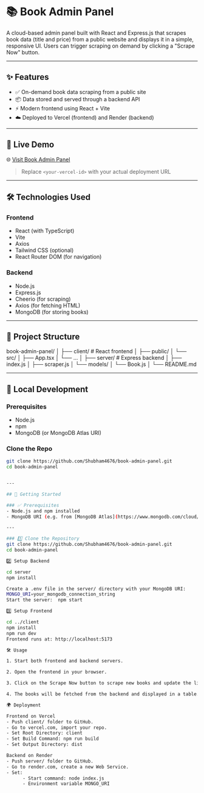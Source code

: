 # 📚 Book Admin Panel

A cloud-based admin panel built with React and Express.js that scrapes book data (title and price) from a public website and displays it in a simple, responsive UI. Users can trigger scraping on demand by clicking a "Scrape Now" button.

---

## ✨ Features

- ✅ On-demand book data scraping from a public site
- 📦 Data stored and served through a backend API
- ⚡ Modern frontend using React + Vite
- ☁️ Deployed to Vercel (frontend) and Render (backend)

---

## 🚀 Live Demo

🌐 [Visit Book Admin Panel](https://book-admin-panel-<your-vercel-id>.vercel.app)

> Replace `<your-vercel-id>` with your actual deployment URL

---

## 🛠️ Technologies Used

### Frontend
- React (with TypeScript)
- Vite
- Axios
- Tailwind CSS (optional)
- React Router DOM (for navigation)

### Backend
- Node.js
- Express.js
- Cheerio (for scraping)
- Axios (for fetching HTML)
- MongoDB (for storing books)

---

## 📁 Project Structure

book-admin-panel/
│
├── client/                  # React frontend
│   ├── public/
│   └── src/
│       ├── App.tsx
│       └── ...
│
├── server/                  # Express backend
│   ├── index.js
│   ├── scraper.js
│   └── models/
│       └── Book.js
│
└── README.md


---

## 🧪 Local Development

### Prerequisites
- Node.js
- npm
- MongoDB (or MongoDB Atlas URI)

### Clone the Repo

```bash
git clone https://github.com/Shubham4676/book-admin-panel.git
cd book-admin-panel


---

## 🚀 Getting Started

### ✅ Prerequisites
- Node.js and npm installed
- MongoDB URI (e.g. from [MongoDB Atlas](https://www.mongodb.com/cloud/atlas))

---

### 1️⃣ Clone the Repository
git clone https://github.com/Shubham4676/book-admin-panel.git
cd book-admin-panel

2️⃣ Setup Backend

cd server
npm install

Create a .env file in the server/ directory with your MongoDB URI:
MONGO_URI=your_mongodb_connection_string
Start the server:  npm start

3️⃣ Setup Frontend

cd ../client
npm install
npm run dev
Frontend runs at: http://localhost:5173

🛠 Usage

1. Start both frontend and backend servers.

2. Open the frontend in your browser.

3. Click on the Scrape Now button to scrape new books and update the list.

4. The books will be fetched from the backend and displayed in a table.

🌍 Deployment

Frontend on Vercel
- Push client/ folder to GitHub.
- Go to vercel.com, import your repo.
- Set Root Directory: client
- Set Build Command: npm run build
- Set Output Directory: dist

Backend on Render
- Push server/ folder to GitHub.
- Go to render.com, create a new Web Service.
- Set:
      - Start command: node index.js
      - Environment variable MONGO_URI













